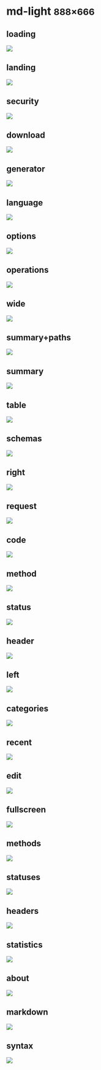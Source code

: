 # md-light <small>888&times;666</small>

## loading

[![](./images/light_md_01_loading.png)](./images/light_md_01_loading.png)

## landing

[![](./images/light_md_02_landing.png)](./images/light_md_02_landing.png)

## security

[![](./images/light_md_03_security.png)](./images/light_md_03_security.png)

## download

[![](./images/light_md_04_download.png)](./images/light_md_04_download.png)

## generator

[![](./images/light_md_05_generator.png)](./images/light_md_05_generator.png)

## language

[![](./images/light_md_06_language.png)](./images/light_md_06_language.png)

## options

[![](./images/light_md_07_options.png)](./images/light_md_07_options.png)

## operations

[![](./images/light_md_08_operations.png)](./images/light_md_08_operations.png)

## wide

[![](./images/light_md_09_wide.png)](./images/light_md_09_wide.png)

## summary+paths

[![](./images/light_md_10_summary+paths.png)](./images/light_md_10_summary+paths.png)

## summary

[![](./images/light_md_11_summary.png)](./images/light_md_11_summary.png)

## table

[![](./images/light_md_12_table.png)](./images/light_md_12_table.png)

## schemas

[![](./images/light_md_13_schemas.png)](./images/light_md_13_schemas.png)

## right

[![](./images/light_md_14_right.png)](./images/light_md_14_right.png)

## request

[![](./images/light_md_15_request.png)](./images/light_md_15_request.png)

## code

[![](./images/light_md_16_code.png)](./images/light_md_16_code.png)

## method

[![](./images/light_md_17_method.png)](./images/light_md_17_method.png)

## status

[![](./images/light_md_18_status.png)](./images/light_md_18_status.png)

## header

[![](./images/light_md_19_header.png)](./images/light_md_19_header.png)

## left

[![](./images/light_md_20_left.png)](./images/light_md_20_left.png)

## categories

[![](./images/light_md_21_categories.png)](./images/light_md_21_categories.png)

## recent

[![](./images/light_md_22_recent.png)](./images/light_md_22_recent.png)

## edit

[![](./images/light_md_23_edit.png)](./images/light_md_23_edit.png)

## fullscreen

[![](./images/light_md_24_fullscreen.png)](./images/light_md_24_fullscreen.png)

## methods

[![](./images/light_md_25_methods.png)](./images/light_md_25_methods.png)

## statuses

[![](./images/light_md_26_statuses.png)](./images/light_md_26_statuses.png)

## headers

[![](./images/light_md_27_headers.png)](./images/light_md_27_headers.png)

## statistics

[![](./images/light_md_28_statistics.png)](./images/light_md_28_statistics.png)

## about

[![](./images/light_md_29_about.png)](./images/light_md_29_about.png)

## markdown

[![](./images/light_md_30_markdown.png)](./images/light_md_30_markdown.png)

## syntax

[![](./images/light_md_31_syntax.png)](./images/light_md_31_syntax.png)

